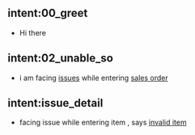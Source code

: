## intent:00_greet
- Hi there

## intent:02_unable_so
- i am facing [issues](type:issue) while entering [sales order](howto:salesorder)

## intent:issue_detail
- facing issue while entering item , says [invalid item](issue:so_item)
